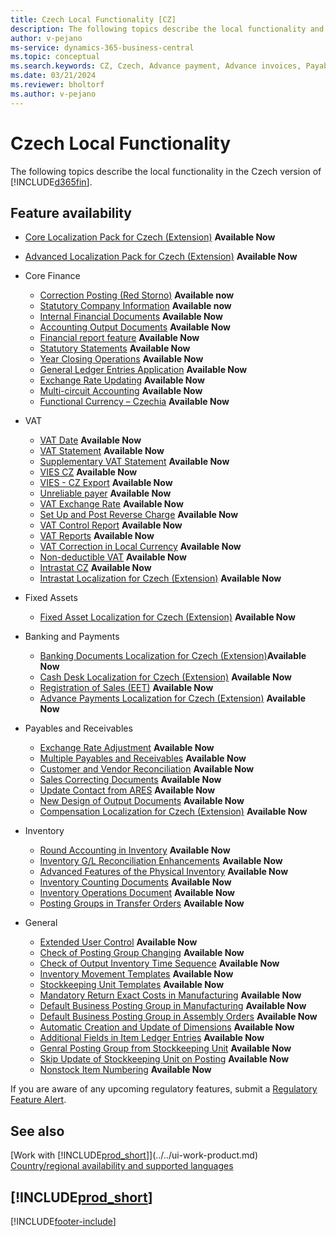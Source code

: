 ```yaml
---
title: Czech Local Functionality [CZ]
description: The following topics describe the local functionality and features for the Czech version of Business Central.
author: v-pejano
ms-service: dynamics-365-business-central
ms.topic: conceptual
ms.search.keywords: CZ, Czech, Advance payment, Advance invoices, Payables, Finance,  Cash, Cash Desk
ms.date: 03/21/2024
ms.reviewer: bholtorf
ms.author: v-pejano
---
```


# Czech Local Functionality

The following topics describe the local functionality in the Czech version of [!INCLUDE[d365fin](../../includes/d365fin_md.md)].

## Feature availability

* [Core Localization Pack for Czech (Extension)](ui-extensions-core-localization-pack-cz.md) **Available Now**
* [Advanced Localization Pack for Czech (Extension)](ui-extensions-advanced-localization-pack-cz.md) **Available Now**

* Core Finance  
  * [Correction Posting (Red Storno)](how-to-use-corrections-posting.md) **Available now**
  * [Statutory Company Information](statutory-company-information.md) **Available now**
  * [Internal Financial Documents](internal-financial-documents.md) **Available Now**  
  * [Accounting Output Documents](accounting-output-documents.md) **Available Now**  
  * [Financial report feature](how-to-use-accounting-schedule-feature.md) **Available Now**
  * [Statutory Statements](statutory-statements.md)  **Available Now**  
  * [Year Closing Operations](year-close-operations.md) **Available Now**
  * [General Ledger Entries Application](general-ledger-entries-application.md) **Available Now**
  * [Exchange Rate Updating](exchange-rate-update.md) **Available Now**
  * [Multi-circuit Accounting](how-to-use-multi-circuit-accounting.md) **Available Now**
  * [Functional Currency – Czechia](functional-currency.md) **Available Now**

* VAT
  * [VAT Date](how-to-setup-vat-date.md) **Available Now** 
  * [VAT Statement](vat-statement.md) **Available Now**
  * [Supplementary VAT Statement](supplementary-vat-statement.md) **Available Now**
  * [VIES CZ](vies-cz.md) **Available Now**
  * [VIES - CZ Export](how-to-use-vies-cz-export.md) **Available Now**
  * [Unreliable payer](unreliable-payer.md) **Available Now**
  * [VAT Exchange Rate](how-to-setup-vat-exchange-rate.md) **Available Now**
  * [Set Up and Post Reverse Charge](how-to-setup-and-post-reverse-charge.md) **Available Now**
  * [VAT Control Report](vat-control-report.md) **Available Now**
  * [VAT Reports](vat-reports-cz.md) **Available Now**
  * [VAT Correction in Local Currency](how-to-setup-vat-correction-local-currency.md) **Available Now**
  * [Non-deductible VAT](non-deductible-VAT.md) **Available Now**
  * [Intrastat CZ](intrastat.md) **Available Now**
  * [Intrastat Localization for Czech (Extension)](ui-extensions-intrastat-localization-cz.md) **Available Now**

* Fixed Assets
  * [Fixed Asset Localization for Czech (Extension)](ui-extensions-fixed-asset-localization-cz.md) **Available Now**

* Banking and Payments
  * [Banking Documents Localization for Czech (Extension)](ui-extensions-banking-documents-localization-cz.md)**Available Now**
  * [Cash Desk Localization for Czech (Extension)](ui-extensions-cash-desk-localization-cz.md) **Available Now**
  * [Registration of Sales (EET)](eet.md) **Available Now**
  * [Advance Payments Localization for Czech (Extension)](ui-extensions-advance-payments-localization-cz.md) **Available Now**

* Payables and Receivables
  * [Exchange Rate Adjustment](how-to-use-exchange-rates-adjustment-feature.md) **Available Now**
  * [Multiple Payables and Receivables](how-to-use-multiple-payables-receivables-accounts.md) **Available Now**
  * [Customer and Vendor Reconciliation](customers-vendors-reconciliations.md) **Available Now**
  * [Sales Correcting Documents](sales-correcting-documents.md) **Available Now**
  * [Update Contact from ARES](how-to-update-contacts-from-ares.md) **Available Now**
  * [New Design of Output Documents](new-design-of-output-documents.md) **Available Now**
  * [Compensation Localization for Czech (Extension)](ui-extensions-compensations-localization-cz.md) **Available Now**

* Inventory
  * [Round Accounting in Inventory](how-to-setup-round-account-in-inventory.md) **Available Now**
  * [Inventory G/L Reconciliation Enhancements](how-to-use-inventory-gl-reconciliation-enhancements.md) **Available Now**
  * [Advanced Features of the Physical Inventory](advanced-features-physical-inventory.md) **Available Now**
  * [Inventory Counting Documents](how-to-use-inventory-counting-documents.md) **Available Now**
  * [Inventory Operations Document](how-to-use-inventory-operations-document.md) **Available Now**
  * [Posting Groups in Transfer Orders](how-to-use-posting-groups-in-transfer-orders.md) **Available Now**

* General
  * [Extended User Control](how-to-setup-extended-user-control.md) **Available Now**
  * [Check of Posting Group Changing](check-of-posting-group-changing.md) **Available Now**
  * [Check of Output Inventory Time Sequence](check-output-inventory-time-sequence.md) **Available Now**
  * [Inventory Movement Templates](inventory-movement-templates.md) **Available Now**
  * [Stockkeeping Unit Templates](stockkeeping-unit-templates.md) **Available Now**
  * [Mandatory Return Exact Costs in Manufacturing](how-to-setup-mandatory-return-exact-costs-manufacturing.md) **Available Now**
  * [Default Business Posting Group in Manufacturing](how-to-setup-default-bus-post-group-manufacturing.md) **Available Now**
  * [Default Business Posting Group in Assembly Orders](how-to-setup-default-bus-post-group-assembly-orders.md) **Available Now**
  * [Automatic Creation and Update of Dimensions](how-to-setup-automatic-creation-and-update-dimensions.md) **Available Now**
  * [Additional Fields in Item Ledger Entries](how-to-use-add-fields-item-entries.md) **Available Now**
  * [Genral Posting Group from Stockkeeping Unit](how-to-setup-gen-prod-posting-group-from-sku.md) **Available Now**
  * [Skip Update of Stockkeeping Unit on Posting](how-to-setup-skip-update-sku-on-posting.md) **Available Now**
  * [Nonstock Item Numbering](how-to-setup-nonstock-item-numbering.md) **Available Now**

If you are aware of any upcoming regulatory features, submit a [Regulatory Feature Alert](https://forms.office.com/pages/responsepage.aspx?id=v4j5cvGGr0GRqy180BHbRwkeauYiJKZOpJ0CtKuVmJlURURaMlQ4Rk05UFY4NkVEOTA0MUU5WThXSC4u).

## See also

[Work with [!INCLUDE[prod_short](../../includes/prod_short.md)]](../../ui-work-product.md)  
[Country/regional availability and supported languages](/dynamics365/business-central/dev-itpro/compliance/apptest-countries-and-translations)  

## [!INCLUDE[prod_short](../../includes/free_trial_md.md)]  

[!INCLUDE[footer-include](../../includes/footer-banner.md)]